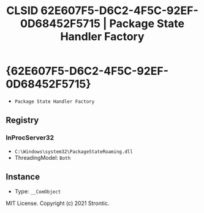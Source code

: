 ﻿---
title: "CLSID 62E607F5-D6C2-4F5C-92EF-0D68452F5715 | Package State Handler Factory"
excerpt: What is COM-Object CLSID 62E607F5-D6C2-4F5C-92EF-0D68452F5715?
---

# {62E607F5-D6C2-4F5C-92EF-0D68452F5715}

* `Package State Handler Factory`

## Registry


### InProcServer32

* `C:\Windows\system32\PackageStateRoaming.dll`
* ThreadingModel: `Both`

## Instance

* Type: `__ComObject`

MIT License. Copyright (c) 2021 Strontic.


